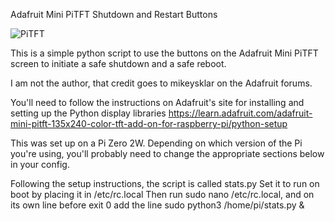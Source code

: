  Adafruit Mini PiTFT Shutdown and Restart Buttons

![PiTFT](https://github.com/user-attachments/assets/c696ec2f-13ef-4ed8-af1c-b3999bf76faa)

This is a simple python script to use the buttons on the Adafruit Mini PiTFT screen to initiate a safe shutdown and a safe reboot. 

I am not the author, that credit goes to mikeysklar on the Adafruit forums.

You'll need to follow the instructions on Adafruit's site for installing and setting up the Python display libraries
https://learn.adafruit.com/adafruit-mini-pitft-135x240-color-tft-add-on-for-raspberry-pi/python-setup


This was set up on a Pi Zero 2W. Depending on which version of the Pi you're using, you'll probably need to change the appropriate sections below in your config.

Following the setup instructions, the script is called stats.py
Set it to run on boot by placing it in /etc/rc.local
Then run sudo nano /etc/rc.local, and on its own line before exit 0 add the line 
sudo python3 /home/pi/stats.py &
